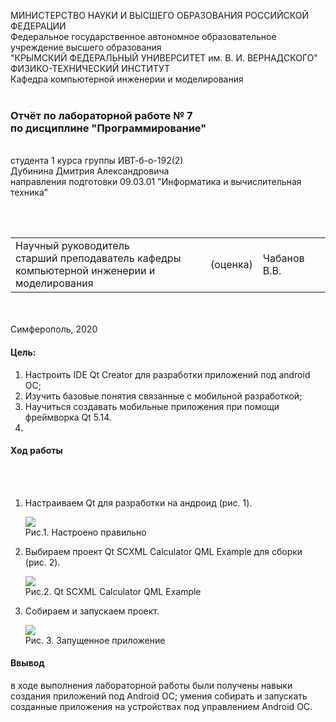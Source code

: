 МИНИСТЕРСТВО НАУКИ  И ВЫСШЕГО ОБРАЗОВАНИЯ РОССИЙСКОЙ ФЕДЕРАЦИИ  
Федеральное государственное автономное образовательное учреждение высшего образования  
"КРЫМСКИЙ ФЕДЕРАЛЬНЫЙ УНИВЕРСИТЕТ им. В. И. ВЕРНАДСКОГО"  
ФИЗИКО-ТЕХНИЧЕСКИЙ ИНСТИТУТ  
Кафедра компьютерной инженерии и моделирования
<br/><br/>
### Отчёт по лабораторной работе № 7<br/> по дисциплине "Программирование"
<br/>
​
студента 1 курса группы ИВТ-б-о-192(2)  
<br/>Дубинина Дмитрия Александровича  
<br/>направления подготовки 09.03.01 "Информатика и вычислительная техника" 

<br/><br/>
<table>
<tr><td>Научный руководитель<br/> старший преподаватель кафедры<br/> компьютерной инженерии и моделирования</td>
<td>(оценка)</td>
<td>Чабанов В.В.</td>
</tr>
</table>
<br/><br/>
​
Симферополь, 2020

#### Цель: 
1. Настроить IDE Qt Creator для разработки приложений под android ОС;
2. Изучить базовые понятия связанные с мобильной разработкой;
3. Научиться создавать мобильные приложения при помощи фреймворка Qt 5.14.
4. 
#### Ход работы
<br/><br/>

1. Настраиваем Qt для разработки на андроид (рис. 1).

    ![](Рис/Colibration.png)   
    Рис.1. Настроено правильно

2. Выбираем проект Qt SCXML Calculator QML Example для сборки (рис. 2).
    
    ![](Рис/Example.png)   
    Рис.2. Qt SCXML Calculator QML Example
    
3. Собираем и запускаем проект.

    ![](Рис/Calc.png)   
    Рис. 3. Запущенное приложение
    

#### Ввывод

в ходе выполнения лабораторной работы были получены навыки
создания приложений под Android ОС;
умения собирать и запускать созданные приложения на устройствах под управлением Android ОС.
